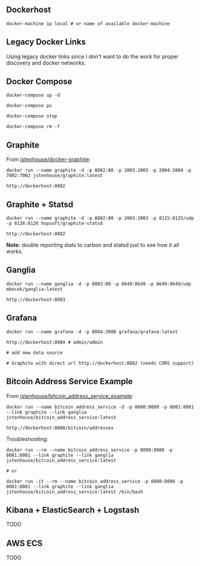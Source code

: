 
## Dockerhost

```
docker-machine ip local # or name of available docker-machine 
```


## Legacy Docker Links

Using legacy docker links since I don't want to do the work for proper discovery and docker networks.


## Docker Compose

```
docker-compose up -d

docker-compose ps

docker-compose stop

docker-compose rm -f
```


## Graphite

From [jstenhouse/docker-graphite](https://github.com/jstenhouse/docker-graphite):

```
docker run --name graphite -d -p 8082:80 -p 2003:2003 -p 2004:2004 -p 7002:7002 jstenhouse/graphite:latest
```

```
http://dockerhost:8082
```


## Graphite + Statsd

```
docker run --name graphite -d -p 8082:80 -p 2003:2003 -p 8125:8125/udp -p 8126:8126 hopsoft/graphite-statsd
```

```
http://dockerhost:8082
```

**Note:** double reporting stats to carbon and statsd just to see how it all works.


## Ganglia

```
docker run --name ganglia -d -p 8083:80 -p 8649:8649 -p 8649:8649/udp mbocek/ganglia:latest
```

```
http://dockerhost:8083
```


## Grafana

```
docker run --name grafana -d -p 8084:3000 grafana/grafana:latest
```

```
http://dockerhost:8084 # admin/admin

# add new data source

# Graphite with direct url http://dockerhost:8082 (needs CORS support)
```


## Bitcoin Address Service Example

From [jstenhouse/bitcoin_address_service_example](https://github.com/jstenhouse/bitcoin_address_service_example):

```
docker run --name bitcoin_address_service -d -p 8080:8080 -p 8081:8081 --link graphite --link ganglia jstenhouse/bitcoin_address_service:latest
```

```
http://dockerhost:8080/bitcoin/addresses
```

Troubleshooting:

```
docker run --rm --name bitcoin_address_service -p 8080:8080 -p 8081:8081 --link graphite --link ganglia jstenhouse/bitcoin_address_service:latest

# or

docker run -it --rm --name bitcoin_address_service -p 8080:8080 -p 8081:8081 --link graphite --link ganglia jstenhouse/bitcoin_address_service:latest /bin/bash
```


## Kibana + ElasticSearch + Logstash

TODO


## AWS ECS

TODO

